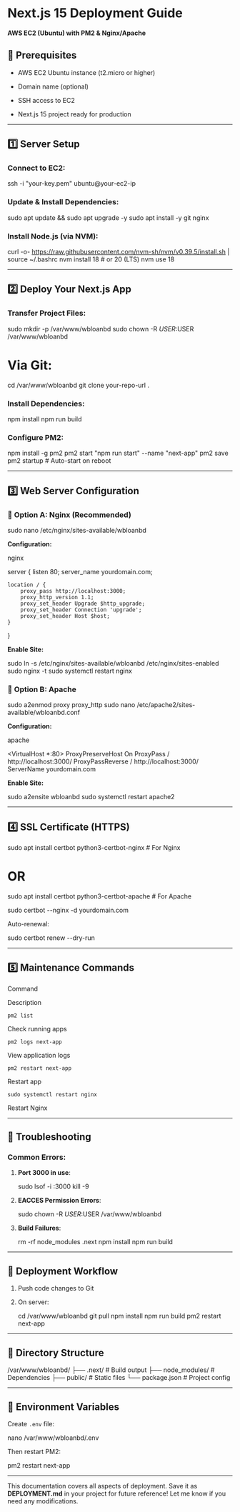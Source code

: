 
# **Next.js 15 Deployment Guide**

**AWS EC2 (Ubuntu) with PM2 & Nginx/Apache**

## 📝  **Prerequisites**

-   AWS EC2 Ubuntu instance (t2.micro or higher)
    
-   Domain name (optional)
    
-   SSH access to EC2
    
-   Next.js 15 project ready for production
    

----------

## 1️⃣  **Server Setup**

### Connect to EC2:

ssh -i "your-key.pem" ubuntu@your-ec2-ip

### Update & Install Dependencies:

sudo apt update && sudo apt upgrade -y
sudo apt install -y git nginx

### Install Node.js (via NVM):

curl -o- https://raw.githubusercontent.com/nvm-sh/nvm/v0.39.5/install.sh | 
source ~/.bashrc
nvm install 18  # or 20 (LTS)
nvm use 18

----------

## 2️⃣  **Deploy Your Next.js App**

### Transfer Project Files:

sudo mkdir -p /var/www/wbloanbd
sudo chown -R $USER:$USER /var/www/wbloanbd

# Via Git:
cd /var/www/wbloanbd
git clone your-repo-url .

### Install Dependencies:

npm install
npm run build

### Configure PM2:

npm install -g pm2
pm2 start "npm run start" --name "next-app"
pm2 save
pm2 startup  # Auto-start on reboot

----------

## 3️⃣  **Web Server Configuration**

### 🔹  **Option A: Nginx (Recommended)**

sudo nano /etc/nginx/sites-available/wbloanbd

**Configuration:**

nginx

server {
    listen 80;
    server_name yourdomain.com;

    location / {
        proxy_pass http://localhost:3000;
        proxy_http_version 1.1;
        proxy_set_header Upgrade $http_upgrade;
        proxy_set_header Connection 'upgrade';
        proxy_set_header Host $host;
    }
}

**Enable Site:**

sudo ln -s /etc/nginx/sites-available/wbloanbd /etc/nginx/sites-enabled
sudo nginx -t
sudo systemctl restart nginx

### 🔹  **Option B: Apache**

sudo a2enmod proxy proxy_http
sudo nano /etc/apache2/sites-available/wbloanbd.conf

**Configuration:**

apache

<VirtualHost *:80>
    ProxyPreserveHost On
    ProxyPass / http://localhost:3000/
    ProxyPassReverse / http://localhost:3000/
    ServerName yourdomain.com
</VirtualHost>

**Enable Site:**

sudo a2ensite wbloanbd
sudo systemctl restart apache2

----------

## 4️⃣  **SSL Certificate (HTTPS)**

sudo apt install certbot python3-certbot-nginx  # For Nginx
# OR
sudo apt install certbot python3-certbot-apache # For Apache

sudo certbot --nginx -d yourdomain.com

Auto-renewal:

sudo certbot renew --dry-run

----------

## 5️⃣  **Maintenance Commands**

Command

Description

`pm2 list`

Check running apps

`pm2 logs next-app`

View application logs

`pm2 restart next-app`

Restart app

`sudo systemctl restart nginx`

Restart Nginx

----------

## 🚨  **Troubleshooting**

### Common Errors:

1.  **Port 3000 in use**:
    
    
    sudo lsof -i :3000
    kill -9 <PID>
    
2.  **EACCES Permission Errors**:
  
    
    sudo chown -R $USER:$USER /var/www/wbloanbd
    
3.  **Build Failures**:

    rm -rf node_modules .next
    npm install
    npm run build
    

----------

## 🔄  **Deployment Workflow**

1.  Push code changes to Git
    
2.  On server:
    
    cd /var/www/wbloanbd
    git pull
    npm install
    npm run build
    pm2 restart next-app
    

----------

## 📂  **Directory Structure**

/var/www/wbloanbd/
├── .next/          # Build output
├── node_modules/   # Dependencies
├── public/         # Static files
└── package.json    # Project config

----------

## 📜  **Environment Variables**

Create  `.env`  file:

nano /var/www/wbloanbd/.env

Then restart PM2:

pm2 restart next-app

----------

This documentation covers all aspects of deployment. Save it as  **DEPLOYMENT.md**  in your project for future reference! Let me know if you need any modifications. 
